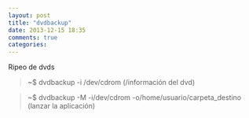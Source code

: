 ```yaml
---
layout: post
title: "dvdbackup"
date: 2013-12-15 18:35
comments: true
categories: 
---
```

Ripeo de dvds

>~$ dvdbackup -i /dev/cdrom  (/información del dvd)

>~$ dvdbackup -M -i/dev/cdrom -o/home/usuario/carpeta_destino (lanzar la aplicación)

